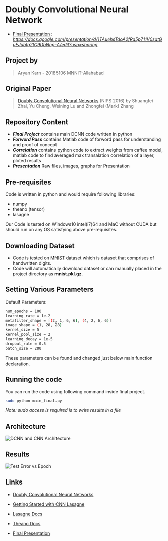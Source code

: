 # Doubly Convolutional Neural Network
- [Final Presentation] : *https://docs.google.com/presentation/d/1TAuehsTdoA2fRd5p711V0sqtGuEJubtq2tC9DbNnp-A/edit?usp=sharing*

## Project by
>  Aryan Karn - 20185106
MNNIT-Allahabad


## Original Paper
> [Doubly Convolutional Neural Networks] (NIPS 2016) by Shuangfei Zhai, Yu Cheng, Weining Lu and Zhongfei (Mark) Zhang

## Repository Content

- ***Final Project*** contains main DCNN code written in python
- ***Forword Pass*** contains Matlab code of forword pass for understanding and proof of concept
- ***Correlation*** contains python code to extract weights from caffee model, matlab code to find averaged max transalation correlation of a layer, ploted results  
- ***Presentation*** Raw files, images, graphs for Presentation

## Pre-requisites
Code is written in python and would require following libraries:

- numpy
- theano (tensor)
- lasagne

Our Code is tested on Windows10 intel(i7)64 and MaC without CUDA but should run on any OS satisfying above pre-requisites.

## Downloading Dataset
- Code is tested on [MNIST] dataset which is dataset that comprises of handwritten digits.
- Code will automatically download dataset or can manually placed in the project directory as **mnist.pkl.gz**. 

## Setting Various Parameters

Default Parameters:
```sh    
num_epochs = 100
learning_rate = 1e-2 
metafilter_shape = [(2, 1, 6, 6), (4, 2, 6, 6)]
image_shape = (1, 28, 28)
kernel_size = 5
kernel_pool_size = 2
learning_decay = 1e-5
dropout_rate = 0.5
batch_size = 200
```
These parameters can be found and changed just below main function declaration.

## Running the code

You can run the code using following command inside final project.

```sh
sudo python main_final.py
```
*Note: sudo access is required is to write results in a file*

## Architecture
![DCNN and CNN Architecture](https://imgur.com/a/knfVQBR)

## Results


![Test Error vs Epoch](https://i.imgur.com/LBmNCVW.png)


## Links

- [Doubly Convolutional Neural Networks]

- [Getting Started with CNN Lasagne]

- [Lasagne Docs] 

- [Theano Docs]

- [Final Presentation] 

[Doubly Convolutional Neural Networks]: <https://papers.nips.cc/paper/6340-doubly-convolutional-neural-networks.pdf>
[MNIST]: <http://yann.lecun.com/exdb/mnist/>
[Getting Started with CNN Lasagne]: <http://luizgh.github.io/libraries/2015/12/08/getting-started-with-lasagne/>
[Lasagne Docs]: <https://lasagne.readthedocs.io/en/latest/>
[Theano Docs]: <http://deeplearning.net/software/theano/library/index.html>
[Final Presentation]: <https://docs.google.com/presentation/d/1TAuehsTdoA2fRd5p711V0sqtGuEJubtq2tC9DbNnp-A/edit?usp=sharing>


